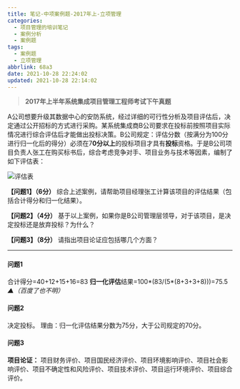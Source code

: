 ```yaml
---
title: 笔记-中项案例题-2017年上-立项管理
categories:
  - 项目管理的培训笔记
  - 案例分析
  - 案例题
tags:
  - 案例题
  - 立项管理
abbrlink: 68a3
date: 2021-10-28 22:24:02
updated: 2021-10-28 22:14:02
---
```


> **2017年上半年系统集成项目管理工程师考试下午真题**

A公司想要升级其数据中心的安防系统，经过详细的可行性分析及项目评估后，决定通过公开招标的方式进行采购。某系统集成商B公司要求在投标前按照项目实际情况进行综合评估后才能做出投标决策。B公司规定：评估分数（按满分为100分进行归一化后的得分）必须在7**0分以上**的投标项目才具有**投标**资格。于是B公司项目负责人张工在购买标书后，综合考虑竞争对手、项目业务与技术等因素，编制了如下评估表：

![评估表](https://cdn.zenwu.site/upload/pic/2021/20211028200128.png)

**【问题1】（6分）**
综合上述案例，请帮助项目经理张工计算该项目的评估结果（包括合计得分和归一化结果）。

**【问题2】（4分）**
基于以上案例，如果你是B公司管理层领导，对于该项目，是决定投标还是放弃投标？为什么？

**【问题3】（8分）**
请指出项目论证应包括哪几个方面？

<!-- more -->

---

#### 问题1

合计得分=40+12+15+16=83
**归一化评估**结果=100*(83/(5*(8+3+3+8)))=75.5  *▲（百度了也不明）*

#### 问题2

决定投标。
理由：归一化评估结果分数为75分，大于公司规定的70分。

#### 问题3

**项目论证：**
项目财务评价、项目国民经济评价、项目环境影响评价、项目社会影响评价、项目不确定性和风险评价、项目技术评价、项目运行环境评价、项目综合评价。
